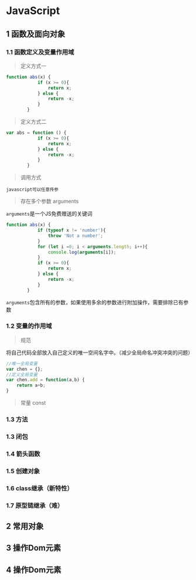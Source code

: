 # JavaScript

## 1 函数及面向对象

### 1.1 函数定义及变量作用域

> 定义方式一

```javascript
function abs(x) {
            if (x >= 0){
                return x;
            } else {
                return -x;
            }
        }
```

> 定义方式二

```javascript
var abs = function () {
            if (x >= 0){
                return x;
            } else {
                return -x;
            }
        }
```

> 调用方式

```javasript
javascript可以任意传参
```

> 存在多个参数 arguments

`arguments`是一个JS免费赠送的关键词

```javascript
function abs(x) {
            if (typeof x != 'number'){
                throw 'Not a number';
            }
            for (let i =0; i < arguments.length; i++){
                console.log(arguments[i]);
            }
            if (x >= 0){
                return x;
            } else {
                return -x;
            }
        }
```

`arguments`包含所有的参数，如果使用多余的参数进行附加操作，需要排除已有参数

### 1.2 变量的作用域

> 规范

将自己代码全部放入自己定义的唯一空间名字中。（减少全局命名冲突冲突的问题）

```javascript	
//唯一全局变量
var chen = {};
//定义全局变量
var chen.add = function(a,b) {
    return a+b;
}
```

> 常量 const

### 1.3 方法



### 1.3 闭包



### 1.4 箭头函数



### 1.5 创建对象



### 1.6 class继承（新特性）



### 1.7 原型链继承（难）



## 2 常用对象

## 3 操作Dom元素

## 4 操作Dom元素



